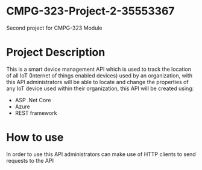 # CMPG-323-Project-2-35553367

Second project for CMPG-323 Module

# Project Description

This is a smart device management API which is used to track the location of all IoT (Internet of things enabled devices) used by an organization, with this API administrators will be able to locate and change the properties of any IoT device used within their organization, this API will be created using:

- ASP .Net Core
- Azure
- REST framework

# How to use

In order to use this API administrators can make use of HTTP clients to send requests to the API
